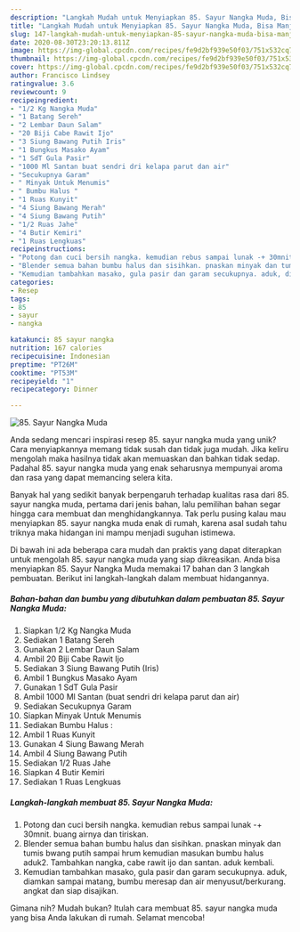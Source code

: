 ```yaml
---
description: "Langkah Mudah untuk Menyiapkan 85. Sayur Nangka Muda, Bisa Manjain Lidah"
title: "Langkah Mudah untuk Menyiapkan 85. Sayur Nangka Muda, Bisa Manjain Lidah"
slug: 147-langkah-mudah-untuk-menyiapkan-85-sayur-nangka-muda-bisa-manjain-lidah
date: 2020-08-30T23:20:13.811Z
image: https://img-global.cpcdn.com/recipes/fe9d2bf939e50f03/751x532cq70/85-sayur-nangka-muda-foto-resep-utama.jpg
thumbnail: https://img-global.cpcdn.com/recipes/fe9d2bf939e50f03/751x532cq70/85-sayur-nangka-muda-foto-resep-utama.jpg
cover: https://img-global.cpcdn.com/recipes/fe9d2bf939e50f03/751x532cq70/85-sayur-nangka-muda-foto-resep-utama.jpg
author: Francisco Lindsey
ratingvalue: 3.6
reviewcount: 9
recipeingredient:
- "1/2 Kg Nangka Muda"
- "1 Batang Sereh"
- "2 Lembar Daun Salam"
- "20 Biji Cabe Rawit Ijo"
- "3 Siung Bawang Putih Iris"
- "1 Bungkus Masako Ayam"
- "1 SdT Gula Pasir"
- "1000 Ml Santan buat sendri dri kelapa parut dan air"
- "Secukupnya Garam"
- " Minyak Untuk Menumis"
- " Bumbu Halus "
- "1 Ruas Kunyit"
- "4 Siung Bawang Merah"
- "4 Siung Bawang Putih"
- "1/2 Ruas Jahe"
- "4 Butir Kemiri"
- "1 Ruas Lengkuas"
recipeinstructions:
- "Potong dan cuci bersih nangka. kemudian rebus sampai lunak -+ 30mnit. buang airnya dan tiriskan."
- "Blender semua bahan bumbu halus dan sisihkan. pnaskan minyak dan tumis bwang putih sampai hrum kemudian masukan bumbu halus aduk2. Tambahkan nangka, cabe rawit ijo dan santan. aduk kembali."
- "Kemudian tambahkan masako, gula pasir dan garam secukupnya. aduk, diamkan sampai matang, bumbu meresap dan air menyusut/berkurang. angkat dan siap disajikan."
categories:
- Resep
tags:
- 85
- sayur
- nangka

katakunci: 85 sayur nangka 
nutrition: 167 calories
recipecuisine: Indonesian
preptime: "PT26M"
cooktime: "PT53M"
recipeyield: "1"
recipecategory: Dinner

---
```



![85. Sayur Nangka Muda](https://img-global.cpcdn.com/recipes/fe9d2bf939e50f03/751x532cq70/85-sayur-nangka-muda-foto-resep-utama.jpg)

Anda sedang mencari inspirasi resep 85. sayur nangka muda yang unik? Cara menyiapkannya memang tidak susah dan tidak juga mudah. Jika keliru mengolah maka hasilnya tidak akan memuaskan dan bahkan tidak sedap. Padahal 85. sayur nangka muda yang enak seharusnya mempunyai aroma dan rasa yang dapat memancing selera kita.



Banyak hal yang sedikit banyak berpengaruh terhadap kualitas rasa dari 85. sayur nangka muda, pertama dari jenis bahan, lalu pemilihan bahan segar hingga cara membuat dan menghidangkannya. Tak perlu pusing kalau mau menyiapkan 85. sayur nangka muda enak di rumah, karena asal sudah tahu triknya maka hidangan ini mampu menjadi suguhan istimewa.


Di bawah ini ada beberapa cara mudah dan praktis yang dapat diterapkan untuk mengolah 85. sayur nangka muda yang siap dikreasikan. Anda bisa menyiapkan 85. Sayur Nangka Muda memakai 17 bahan dan 3 langkah pembuatan. Berikut ini langkah-langkah dalam membuat hidangannya.

<!--inarticleads1-->

##### Bahan-bahan dan bumbu yang dibutuhkan dalam pembuatan 85. Sayur Nangka Muda:

1. Siapkan 1/2 Kg Nangka Muda
1. Sediakan 1 Batang Sereh
1. Gunakan 2 Lembar Daun Salam
1. Ambil 20 Biji Cabe Rawit Ijo
1. Sediakan 3 Siung Bawang Putih (Iris)
1. Ambil 1 Bungkus Masako Ayam
1. Gunakan 1 SdT Gula Pasir
1. Ambil 1000 Ml Santan (buat sendri dri kelapa parut dan air)
1. Sediakan Secukupnya Garam
1. Siapkan  Minyak Untuk Menumis
1. Sediakan  Bumbu Halus :
1. Ambil 1 Ruas Kunyit
1. Gunakan 4 Siung Bawang Merah
1. Ambil 4 Siung Bawang Putih
1. Sediakan 1/2 Ruas Jahe
1. Siapkan 4 Butir Kemiri
1. Sediakan 1 Ruas Lengkuas




<!--inarticleads2-->

##### Langkah-langkah membuat 85. Sayur Nangka Muda:

1. Potong dan cuci bersih nangka. kemudian rebus sampai lunak -+ 30mnit. buang airnya dan tiriskan.
1. Blender semua bahan bumbu halus dan sisihkan. pnaskan minyak dan tumis bwang putih sampai hrum kemudian masukan bumbu halus aduk2. Tambahkan nangka, cabe rawit ijo dan santan. aduk kembali.
1. Kemudian tambahkan masako, gula pasir dan garam secukupnya. aduk, diamkan sampai matang, bumbu meresap dan air menyusut/berkurang. angkat dan siap disajikan.




Gimana nih? Mudah bukan? Itulah cara membuat 85. sayur nangka muda yang bisa Anda lakukan di rumah. Selamat mencoba!
